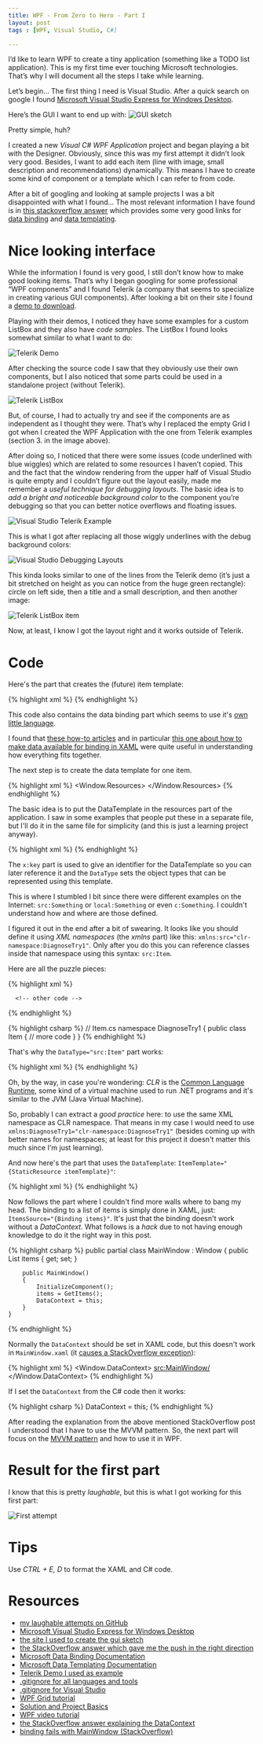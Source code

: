 ```yaml
---
title: WPF - From Zero to Hero - Part I
layout: post
tags : [WPF, Visual Studio, C#]

---
```



I’d like to learn WPF to create a tiny application (something like a TODO list
    application). This is my first time ever touching Microsoft technologies.
That’s why I will document all the steps I take while learning.

Let’s begin... The first thing I need is Visual Studio. After a quick search on
google I found [Microsoft Visual Studio Express for Windows
Desktop](http://www.microsoft.com/en-us/download/details.aspx?id=40787).

Here’s the GUI I want to end up with:
![GUI sketch](/images/wpf-from-zero-to-hero-gui-sketch.png)

Pretty simple, huh? 

I created a new *Visual C# WPF Application* project and began playing a bit with
the Designer. Obviously, since this was my first attempt it didn’t look very
good. Besides, I want to add each item (line with image, small description and
    recommendations) dynamically. This means I have to create some kind of
component or a template which I can refer to from code.


After a bit of googling and looking at sample projects I was a bit disappointed
with what I found... The most relevant information I have found is in [this
stackoverflow answer](http://stackoverflow.com/a/9262452/354009) which provides
some very good links for [data
binding](http://msdn.microsoft.com/en-us/library/ms752347.aspx) and [data
templating](http://msdn.microsoft.com/en-us/library/ms742521.aspx).

# Nice looking interface

While the information I found is very good, I still don’t know how to make good
looking items. That’s why I began googling for some professional “WPF
components” and I found Telerik (a company that seems to specialize in creating
    various GUI components). After looking a bit on their site I found a [demo
to download](http://demos.telerik.com/wpf).

Playing with their demos, I noticed they have some examples for a custom
ListBox and they also have *code samples*. The ListBox I found looks somewhat
similar to what I want to do:

![Telerik Demo](/images/wpf-from-zero-to-hero-telerik-demo.png)

After checking the source code I saw that they obviously use their own
components, but I also noticed that some parts could be used in a standalone
project (without Telerik).

![Telerik ListBox](/images/wpf-from-zero-to-hero-telerik-listbox.png)

But, of course, I had to actually try and see if the components are as
independent as I thought they were. That’s why I replaced the empty Grid I got
when I created the WPF Application with the one from Telerik examples (section
    3. in the image above).

After doing so, I noticed that there were some issues (code underlined with
    blue wiggles) which are related to some resources I haven’t copied. This
and the fact that the window rendering from the upper half of Visual Studio is
quite empty and I couldn’t figure out the layout easily, made me remember a
*useful technique for debugging layouts*. The basic idea is to *add a bright
and noticeable background color* to the component you’re debugging so that you
can better notice overflows and floating issues.

![Visual Studio Telerik
Example](/images/wpf-from-zero-to-hero-telerik-visual-studio.png)

This is what I got after replacing all those wiggly underlines with the debug background colors:

![Visual Studio Debugging
Layouts](/images/wpf-from-zero-to-hero-visual-studio-debugging-layouts.png)

This kinda looks similar to one of the lines from the Telerik demo (it’s just a
    bit stretched on height as you can notice from the huge green rectangle):
  circle on left side, then a title and a small description, and then another
  image:

![Telerik ListBox item](/images/wpf-from-zero-to-hero-telerik-listbox-item.png)

Now, at least, I know I got the layout right and it works outside of Telerik.

# Code

Here's the part that creates the (future) item template:

{% highlight xml %}
    <StackPanel Orientation="Vertical" Background="Green" Margin="10">
        <TextBlock Text="{Binding Name}" FontSize="18" Background="Yellow"/>
        <TextBlock Text="{Binding Description}" FontSize="12" Background="Orange"/>
    </StackPanel>
{% endhighlight %}

This code also contains the data binding part which seems to use it's [own
little language](http://msdn.microsoft.com/en-us/library/ms752300.aspx).

I found that [these how-to
articles](http://msdn.microsoft.com/en-us/library/ms752039.aspx) and in
particular [this one about how to make data available for binding in
XAML](http://msdn.microsoft.com/en-us/library/ms748857.aspx) were quite useful
in understanding how everything fits together.

The next step is to create the data template for one item.

{% highlight xml %}
    <Window.Resources>
        <DataTemplate x:Key="itemTemplate" DataType="src:Item">
            <StackPanel Orientation="Vertical" Background="Green" Margin="10">
                <TextBlock Text="{Binding Name}" FontSize="18" Background="Yellow"/>
                <TextBlock Text="{Binding Description}" FontSize="12" Background="Orange"/>
            </StackPanel>
        </DataTemplate>
    </Window.Resources>
{% endhighlight %}

The basic idea is to put the DataTemplate in the resources part of the
application. I saw in some examples that people put these in a separate file,
  but I'll do it in the same file for simplicity (and this is just a learning
      project anyway).

{% highlight xml %}
    <DataTemplate x:Key="itemTemplate" DataType="src:Item">
{% endhighlight %}

The `x:key` part is used to give an identifier for the DataTemplate so you can
later reference it and the `DataType` sets the object types that can be
represented using this template.

This is where I stumbled I bit since there were different examples on the
Internet: `src:Something` or `local:Something` or even `c:Something`. I
couldn't understand how and where are those defined.

I figured it out in the end after a bit of swearing. It looks like you should
define it using *XML namespaces* (the *xmlns* part) like this:
`xmlns:src="clr-namespace:DiagnoseTry1"`. Only after you do this you can
reference classes inside that namespace using this syntax: `src:Item`.

Here are all the puzzle pieces:

{% highlight xml %}
   <!-- MainWindow.xaml -->
   <Window x:Class="DiagnoseTry1.MainWindow"
          xmlns="http://schemas.microsoft.com/winfx/2006/xaml/presentation"
          xmlns:x="http://schemas.microsoft.com/winfx/2006/xaml"
          xmlns:src="clr-namespace:DiagnoseTry1"
          Title="MainWindow" Height="350" Width="525">

      <!-- other code -->

  </Window>
{% endhighlight %}

{% highlight csharp %}
    // Item.cs
    namespace DiagnoseTry1
    {
        public class Item
        {
          // more code
        }
    }
{% endhighlight %}

That's why the `DataType="src:Item"` part works:

{% highlight xml %}
    <DataTemplate x:Key="itemTemplate" DataType="src:Item">
{% endhighlight %}

Oh, by the way, in case you're wondering: *CLR* is the [Common Language
Runtime](https://en.wikipedia.org/wiki/Common_Language_Runtime), some kind of a
virtual machine used to run .NET programs and it's similar to the JVM (Java
    Virtual Machine).

So, probably I can extract a *good practice* here: to use the same XML
namespace as CLR namespace. That means in my case I would need to use
`xmlns:DiagnoseTry1="clr-namespace:DiagnoseTry1"` (besides coming up with
    better names for namespaces; at least for this project it doesn't matter
    this much since I'm just learning).

And now here's the part that uses the `DataTemplate`:
`ItemTemplate="{StaticResource itemTemplate}"`:

{% highlight xml %}
    <ListBox x:Name="ItemListBox" Width="400" Margin="10"
             ItemsSource="{Binding items}"
             ItemTemplate="{StaticResource itemTemplate}">
    </ListBox>
{% endhighlight %}

Now follows the part where I couldn't find more walls where to bang my head.
The binding to a list of items is simply done in XAML, just:
`ItemsSource="{Binding items}"`. It's just that the binding doesn't work
without a *DataContext*. What follows is a *hack* due to not having enough
knowledge to do it the right way in this post.

{% highlight csharp %}
    public partial class MainWindow : Window
    {
        public List<Item> items { get; set; }

        public MainWindow()
        {
            InitializeComponent();
            items = GetItems();
            DataContext = this;
        }
    }
{% endhighlight %}

Normally the `DataContext` should be set in XAML code, but this doesn't work in
`MainWindow.xaml` (it [causes a StackOverflow exception](http://stackoverflow.com/a/15205381/354009)):

{% highlight xml %}
    <Window.DataContext>
        <src:MainWindow/>
    </Window.DataContext>
{% endhighlight %}

If I set the `DataContext` from the C# code then it works:

{% highlight csharp %}
    DataContext = this;
{% endhighlight %}

After reading the explanation from the above mentioned StackOverflow post I
understood that I have to use the MVVM pattern. So, the next part will focus on
the [MVVM pattern](https://en.wikipedia.org/wiki/Model_View_ViewModel) and how
to use it in WPF.

# Result for the first part

I know that this is pretty *laughable*, but this is what I got working for this first part:

![First attempt](/images/wpf-from-zero-to-hero-first-attempt.png)

# Tips

Use *CTRL + E, D* to format the XAML and C# code.

# Resources

- [my laughable attempts on GitHub](https://github.com/sensui/DiagnoseTry1)
- [Microsoft Visual Studio Express for Windows Desktop](http://www.microsoft.com/en-us/download/details.aspx?id=40787)
- [the site I used to create the gui sketch](https://gomockingbird.com/mockingbird/)
- [the StackOverflow answer which gave me the push in the right direction](http://stackoverflow.com/a/9262452/354009)
- [Microsoft Data Binding Documentation](http://msdn.microsoft.com/en-us/library/ms752347.aspx)
- [Microsoft Data Templating Documentation](http://msdn.microsoft.com/en-us/library/ms742521.aspx)
- [Telerik Demo I used as example](http://demos.telerik.com/wpf/)
- [.gitignore for all languages and tools](https://github.com/github/gitignore)
- [.gitignore for Visual Studio](https://github.com/github/gitignore/blob/master/VisualStudio.gitignore)
- [WPF Grid tutorial](http://wpftutorial.net/GridLayout.html)
- [Solution and Project Basics](http://msdn.microsoft.com/en-us/library/b142f8e7.aspx)
- [WPF video tutorial](http://www.youtube.com/watch?v=ZCVIYDREWsk)
- [the StackOverflow answer explaining the DataContext](http://stackoverflow.com/a/5517400/354009)
- [binding fails with MainWindow (StackOverflow)](http://stackoverflow.com/a/15205381/354009)

